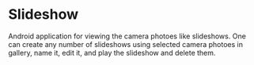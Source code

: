 Slideshow
=========

Android application for viewing the camera photoes like slideshows. One can create any number of slideshows using selected camera photoes in gallery, name it, edit it, and play the slideshow and delete them.
